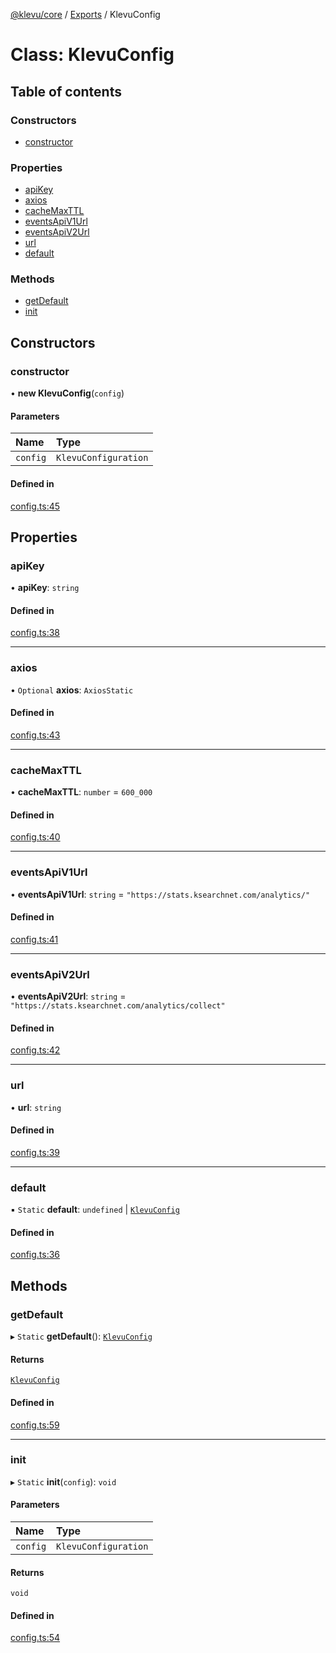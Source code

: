 [@klevu/core]() / [Exports](../modules.md) / KlevuConfig

# Class: KlevuConfig

## Table of contents

### Constructors

- [constructor](KlevuConfig.md#constructor)

### Properties

- [apiKey](KlevuConfig.md#apikey)
- [axios](KlevuConfig.md#axios)
- [cacheMaxTTL](KlevuConfig.md#cachemaxttl)
- [eventsApiV1Url](KlevuConfig.md#eventsapiv1url)
- [eventsApiV2Url](KlevuConfig.md#eventsapiv2url)
- [url](KlevuConfig.md#url)
- [default](KlevuConfig.md#default)

### Methods

- [getDefault](KlevuConfig.md#getdefault)
- [init](KlevuConfig.md#init)

## Constructors

### constructor

• **new KlevuConfig**(`config`)

#### Parameters

| Name | Type |
| :------ | :------ |
| `config` | `KlevuConfiguration` |

#### Defined in

[config.ts:45](https://github.com/klevultd/frontend-sdk/blob/58d63d7/packages/klevu-core/src/config.ts#L45)

## Properties

### apiKey

• **apiKey**: `string`

#### Defined in

[config.ts:38](https://github.com/klevultd/frontend-sdk/blob/58d63d7/packages/klevu-core/src/config.ts#L38)

___

### axios

• `Optional` **axios**: `AxiosStatic`

#### Defined in

[config.ts:43](https://github.com/klevultd/frontend-sdk/blob/58d63d7/packages/klevu-core/src/config.ts#L43)

___

### cacheMaxTTL

• **cacheMaxTTL**: `number` = `600_000`

#### Defined in

[config.ts:40](https://github.com/klevultd/frontend-sdk/blob/58d63d7/packages/klevu-core/src/config.ts#L40)

___

### eventsApiV1Url

• **eventsApiV1Url**: `string` = `"https://stats.ksearchnet.com/analytics/"`

#### Defined in

[config.ts:41](https://github.com/klevultd/frontend-sdk/blob/58d63d7/packages/klevu-core/src/config.ts#L41)

___

### eventsApiV2Url

• **eventsApiV2Url**: `string` = `"https://stats.ksearchnet.com/analytics/collect"`

#### Defined in

[config.ts:42](https://github.com/klevultd/frontend-sdk/blob/58d63d7/packages/klevu-core/src/config.ts#L42)

___

### url

• **url**: `string`

#### Defined in

[config.ts:39](https://github.com/klevultd/frontend-sdk/blob/58d63d7/packages/klevu-core/src/config.ts#L39)

___

### default

▪ `Static` **default**: `undefined` \| [`KlevuConfig`](KlevuConfig.md)

#### Defined in

[config.ts:36](https://github.com/klevultd/frontend-sdk/blob/58d63d7/packages/klevu-core/src/config.ts#L36)

## Methods

### getDefault

▸ `Static` **getDefault**(): [`KlevuConfig`](KlevuConfig.md)

#### Returns

[`KlevuConfig`](KlevuConfig.md)

#### Defined in

[config.ts:59](https://github.com/klevultd/frontend-sdk/blob/58d63d7/packages/klevu-core/src/config.ts#L59)

___

### init

▸ `Static` **init**(`config`): `void`

#### Parameters

| Name | Type |
| :------ | :------ |
| `config` | `KlevuConfiguration` |

#### Returns

`void`

#### Defined in

[config.ts:54](https://github.com/klevultd/frontend-sdk/blob/58d63d7/packages/klevu-core/src/config.ts#L54)
